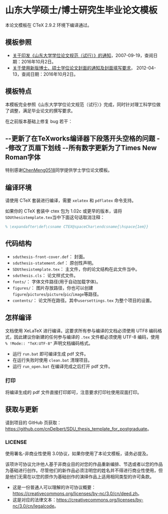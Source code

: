 # 山东大学硕士/博士研究生毕业论文模板

本论文模板在 CTeX 2.9.2 环境下编译通过。

## 模板参照

- [关于印发《山东大学学位论文规范（试行）》的通知](http://www.grad.sdu.edu.cn/getNewsDetail.site?newsId=36c1b735-e0a2-4018-9fb6-7dfb8fb10a39)，2007-09-19，查阅日期：2016年10月2日。
- [关于使用新版博士、硕士学位论文封面的通知及封面填写要求](http://www.grad.sdu.edu.cn/getNewsDetail.site?newsId=a3b4f913-db00-449e-b61e-d48524ded89e)， 2012-04-13，查阅日期：2016年10月2日。

## 模板特点

本模板完全参照《山东大学学位论文规范（试行）》完成，同时针对理工科学位做了调整，满足毕业论文的撰写要求。

在之前版本基础上修复 bug 若干：

--更新了在TeXworks编译器下段落开头空格的问题
--修改了页眉下划线
--所有数字更新为了Times New Roman字体
--

特别感谢[ChenMeng0518](https://github.com/ChenMeng0518/sduthesis)同学提供学士学位论文模板。

## 编译环境

请使用 CTeX 套装进行编译，需要 `xelatex` 和 `pdflatex` 命令支持。

如果你的 CTeX 套装中 ctex 包为 1.02c 或更早的版本，请将`SDUthesistemplate.tex`当中下面这句话取消注释：

```latex
% \expandafter\def\csname CTEX@spaceChar\endcsname{\hspace{1em}}
```

## 代码结构

- `sduthesis-front-cover.def`： 封面。
- `sduthesis-statement.def`： 原创性声明。
- `SDUthesistemplate.tex`： 主文件，你的论文结构在此文件当中。
- `sduthesis.cls`： 论文样式文件。
- `fonts/`： 字体文件路径(用于自动加载字体)。
- `figures/`： 图片存放路径，你也可以创建`figure`/`pictures`/`picture`/`pic`/`image`等路径。
- `contents/`： 论文所在路径。其中`usersettings.tex` 为整个项目的设置。

## 怎样编译

文档使用 XeLaTeX 进行编译。这要求所有参与编译的文档必须使用 UTF8 编码格式，因此建议你新建的任何参与编译的 `.tex` 文件都必须使用 UTF-8 编码，使用 `% !Mode:: "TeX:UTF-8"` 声明文档编码格式。

- 运行 `run.bat` 即可编译生成 pdf 文件。
- 在运行失败时使用 `clean.bat` 清理项目。
- 运行 `run_open.bat` 在编译完成之后打开 pdf 文件。

### 打印

将编译生成的 pdf 文件直接打印即可，注意要求打印社使用双面打印。

## 获取与更新

请到项目的 GitHub 页获取： <https://github.com/cnDelbert/SDU_thesis_template_for_postgraduate>。


### LICENSE

使用署名-非商业性使用 3.0协议，如果你使用了本论文模板，请务必提及。

该项许可协议允许他人基于非商业目的对您的作品重新编排、节选或者以您的作品为基础进行创作。尽管他们的新作品必须注明您的姓名并不得进行商业性使用，但是他们无需在以您的原作为基础创作的演绎作品上适用相同类型的许可条款。

- 这是一份普通人可以理解的许可协议概要：<https://creativecommons.org/licenses/by-nc/3.0/cn/deed.zh>。
- 这是对应的法律文本：<https://creativecommons.org/licenses/by-nc/3.0/cn/legalcode>。
